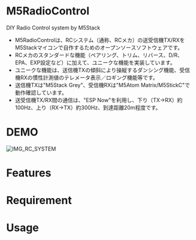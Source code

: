 # M5RadioControl
DIY Radio Control system by M5Stack

- M5RadioControlは、RCシステム（通称、RCメカ）の送受信機TX/RXをM5Stackマイコンで自作するためのオープンソースソフトウェアです。
- RCメカのスタンダードな機能（ペアリング、トリム、リバース、D/R、EPA、EXP設定など）に加えて、ユニークな機能を実装しています。
- ユニークな機能は、送信機TXの傾斜により操縦するダンシング機能、受信機RXの慣性計測値のテレメータ表示／ロギング機能等です。
- 送信機TXは"M5Stack Grey"、受信機RXは"M5Atom Matrix/M5StickC"で動作確認しています。
- 送受信機TX/RX間の通信は、"ESP Now"を利用し、下り（TX→RX）約100Hz、上り（RX→TX）約300Hz、到達距離20m程度です。


# DEMO

![IMG_RC_SYSTEM](https://user-images.githubusercontent.com/64751855/154823502-b6f40bb0-9fc7-4578-9e62-ac9f5db41d3a.jpg)


# Features


# Requirement


# Usage


